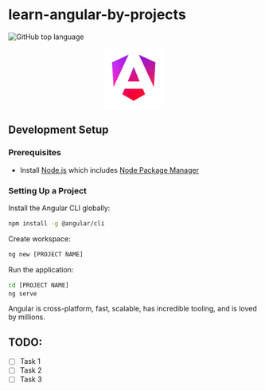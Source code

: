 # learn-angular-by-projects

![GitHub top language](https://img.shields.io/github/languages/top/AngelSanchezT/learn-angular-by-projects)

<p align="center">
    <img src="./assets/images/logos/angular_renaissance.png" alt="angular-logo"
        width="120px" height="120px"/>
</p>

## Development Setup

### Prerequisites

- Install [Node.js](https://nodejs.org/en) which includes [Node Package Manager](https://docs.npmjs.com/getting-started)

### Setting Up a Project

Install the Angular CLI globally:

```bash
npm install -g @angular/cli
```

Create workspace:

```bash
ng new [PROJECT NAME]
```

Run the application:

```bash
cd [PROJECT NAME]
ng serve
```

Angular is cross-platform, fast, scalable, has incredible tooling, and is
loved by millions.

## TODO:

- [ ] Task 1
- [ ] Task 2
- [ ] Task 3
